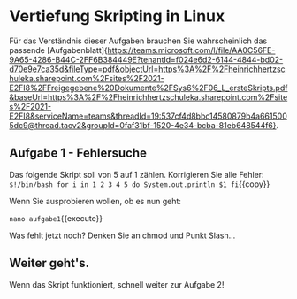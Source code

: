 # Vertiefung Skripting in Linux

Für das Verständnis dieser Aufgaben brauchen Sie wahrscheinlich das passende
[Aufgabenblatt]{https://teams.microsoft.com/l/file/AA0C56FE-9A65-4286-B44C-2FF6B384449E?tenantId=f024e6d2-6144-4844-bd02-d70e9e7ca35d&fileType=pdf&objectUrl=https%3A%2F%2Fheinrichhertzschuleka.sharepoint.com%2Fsites%2F2021-E2FI8%2FFreigegebene%20Dokumente%2FSys6%2F06_L_ersteSkripts.pdf&baseUrl=https%3A%2F%2Fheinrichhertzschuleka.sharepoint.com%2Fsites%2F2021-E2FI8&serviceName=teams&threadId=19:537cf4d8bbc14580879b4a6615005dc9@thread.tacv2&groupId=0faf31bf-1520-4e34-bcba-81eb648544f6}.

## Aufgabe 1 - Fehlersuche
Das folgende Skript soll von 5 auf 1 zählen. Korrigieren Sie alle Fehler:
``$!/bin/bash
for i in 1 2 3 4 5 do
   System.out.println $1
fi``{{copy}}

Wenn Sie ausprobieren wollen, ob es nun geht:

``nano aufgabe1``{{execute}}

 Was fehlt jetzt noch? Denken Sie an chmod und Punkt Slash...

## Weiter geht's.
Wenn das Skript funktioniert, schnell weiter zur Aufgabe 2!
